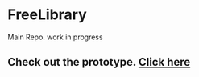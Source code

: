 # FreeLibrary

Main Repo. work in progress

## Check out the prototype. [Click here](https://github.com/DebapriyaSengupta28/FreeLibrary-prototype-)
